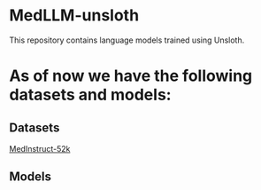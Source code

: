 # MedLLM-unsloth

This repository contains language models trained using Unsloth.

# As of now we have the following datasets and models:
## Datasets
[MedInstruct-52k](https://github.com/XZhang97666/AlpaCare/tree/master/data)

## Models

